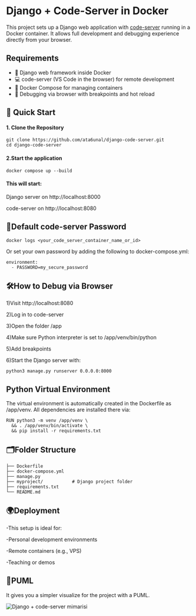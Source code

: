 #  Django + Code-Server in Docker

This project sets up a Django web application with [code-server](https://github.com/coder/code-server) running in a Docker container. It allows full development and debugging experience directly from your browser.

## Requirements
- 🧰 Django web framework inside Docker
- 💻 code-server (VS Code in the browser) for remote development
- 🐳 Docker Compose for managing containers
- 🔎 Debugging via browser with breakpoints and hot reload

## 🚀 Quick Start

#### 1. Clone the Repository

```
git clone https://github.com/ata6unal/django-code-server.git
cd django-code-server

```
#### 2.Start the application
  ```
docker compose up --build
  ```
#### This will start:

Django server on http://localhost:8000

code-server on http://localhost:8080

## 🧠Default code-server Password
```
docker logs <your_code_server_container_name_or_id>
```
Or set your own password by adding the following to docker-compose.yml:
```
environment:
  - PASSWORD=my_secure_password
```
## 🛠How to Debug via Browser
1)Visit http://localhost:8080

2)Log in to code-server

3)Open the folder /app

4)Make sure Python interpreter is set to /app/venv/bin/python

5)Add breakpoints

6)Start the Django server with:
```
python3 manage.py runserver 0.0.0.0:8000
```
## Python Virtual Environment
The virtual environment is automatically created in the Dockerfile as /app/venv. All dependencies are installed there via:
```
RUN python3 -m venv /app/venv \
  && . /app/venv/bin/activate \
  && pip install -r requirements.txt
```
## 🗂Folder Structure
```
├── Dockerfile
├── docker-compose.yml
├── manage.py
├── myproject/           # Django project folder
├── requirements.txt
└── README.md
```
## 🌍Deployment
-This setup is ideal for:

-Personal development environments

-Remote containers (e.g., VPS)

-Teaching or demos

## 🎨PUML

It gives you a simpler visualize for the project with a PUML.

![Django + code-server mimarisi](https://uml.planttext.com/plantuml/png/NLAzRjim4Dxv58TCDkgVFKEHE8OBD4tImesN8CF5kWgCA5AWA1T2aRcFeR5hjMJA9lczUYHbr-qatdq_-kx8YzAXTLMkX9DE4QmgfQPhXziCbi-eKmFlO5FHxBc4M-FWlauhXJcMVIi4RfsnS5-I5Q9W1QO4Pojhj2ETm2ZAncVmGm0yN2O96z1iLn5ScRmmchHx12nXG0AfA3mXjej2l9mOB_WGV6EkmVS8UuiWYdqssqdwNiwAEhXjV17xkKb87O6RK4Nacx7v4LZvWlilFjYmYyiabte8pQU0eCCdB0b6wo-VfADnW9SBdzsl1gRJzuSHuJmiaJB5AplqF1xICVhvRlqLvbZ8-TOIEffgPinXz75zTpiMaUNvCNIq8p2gsZUkifMTGCRtXxfljtrRAmIfvBx9fEB5IIkj68JUOxbW_OQiX0phX1AcsjF4F1yJuhT0JKhM_3uua4BRjv1shxPxqwvxyyCSTOT9hh7kMpU13_pRVJE1xcVVPdsxRu1BHJcBvCb08Sprt-pm95KgFKbBI4pVM7vs5dO4TVUgoN5KmNVzttBxtzqlbcG-NEduzA_YWhVWN_eV)





    
